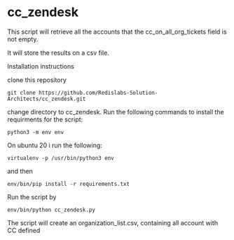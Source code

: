 # cc_zendesk

This script will  retrieve all the accounts that the cc_on_all_org_tickets field is not empty.

It will store the results on a csv file.

 

Installation instructions



clone this repository 
```
git clone https://github.com/Redislabs-Solution-Architects/cc_zendesk.git
```
change directory to cc_zendesk.
Run the following commands to install the requirments for the script:


```
python3 -m env env
```
On ubuntu 20 i run the following:

```
virtualenv -p /usr/bin/python3 env
```
and then
```
env/bin/pip install -r requirements.txt
```

Run the script by
```
env/bin/python cc_zendesk.py
```
The script will create an organization_list.csv, containing all account with CC defined
